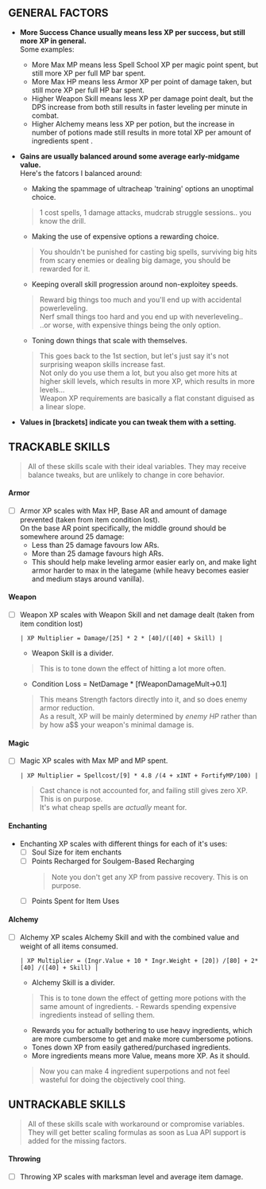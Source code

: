 ## GENERAL FACTORS

- **More Success Chance usually means less XP per success, but still more XP in general.**  
    Some examples:
  
    - More Max MP means less Spell School XP per magic point spent, but still more XP per full MP bar spent.
    - More Max HP means less Armor XP per point of damage taken, but still more XP per full HP bar spent.
    - Higher Weapon Skill means less XP per damage point dealt, but the DPS increase from both still results in faster leveling per minute in combat.  
    - Higher Alchemy means less XP per potion, but the increase in number of potions made still results in more total XP per amount of ingredients spent .

- **Gains are usually balanced around some average early-midgame value.**  
    Here's the fatcors I balanced around:
  
    - Making the spammage of ultracheap 'training' options an unoptimal choice.  
    > 1 cost spells, 1 damage attacks, mudcrab struggle sessions.. you know the drill.  
    - Making the use of expensive options a rewarding choice.  
    > You shouldn't be punished for casting big spells, surviving big hits from scary enemies or dealing big damage, you should be rewarded for it.  
    - Keeping overall skill progression around non-exploitey speeds.  
    > Reward big things too much and you'll end up with accidental powerleveling.  
    > Nerf small things too hard and you end up with neverleveling..  
    > ..or worse, with expensive things being the only option.  
    - Toning down things that scale with themselves.
    > This goes back to the 1st section, but let's just say it's not surprising weapon skills increase fast.  
    > Not only do you use them a lot, but you also get more hits at higher skill levels, which results in more XP, which results in more levels...  
    > Weapon XP requirements are basically a flat constant diguised as a linear slope.  

- **Values in [brackets] indicate you can tweak them with a setting.**  


## TRACKABLE SKILLS

> All of these skills scale with their ideal variables.
> They may receive balance tweaks, but are unlikely to change in core behavior.

#### Armor

- [ ] Armor XP scales with Max HP, Base AR and amount of damage prevented (taken from item condition lost).  
    On the base AR point specifically, the middle ground should be somewhere around 25 damage:  
    - Less than 25 damage favours low ARs.
    - More than 25 damage favours high ARs.  
    - This should help make leveling armor easier early on, and make light armor harder to max in the lategame (while heavy becomes easier and medium stays around vanilla).

#### Weapon

- [ ] Weapon XP scales with Weapon Skill and net damage dealt (taken from item condition lost)  
    
    `| XP Multiplier = Damage/[25] * 2 * [40]/([40] + Skill) |`
    
    - Weapon Skill is a divider.  
    > This is to tone down the effect of hitting a lot more often.  
    - Condition Loss = NetDamage * \[fWeaponDamageMult->0.1\]  
    > This means Strength factors directly into it, and so does enemy armor reduction.  
    > As a result, XP will be mainly determined by _enemy HP_ rather than by how a$$ your weapon's minimal damage is.

#### Magic
- [ ] Magic XP scales with Max MP and MP spent.

    `| XP Multiplier = Spellcost/[9] * 4.8 /(4 + xINT + FortifyMP/100) |`

    > Cast chance is not accounted for, and failing still gives zero XP. This is on purpose.  
    > It's what cheap spells are _actually_ meant for.

#### Enchanting

- Enchanting XP scales with different things for each of it's uses:
    - [ ] Soul Size for item enchants
    - [ ] Points Recharged for Soulgem-Based Recharging  
        > Note you don't get any XP from passive recovery. This is on purpose.
    - [ ] Points Spent for Item Uses

#### Alchemy

- [ ] Alchemy XP scales Alchemy Skill and with the combined value and weight of all items consumed.

    `| XP Multiplier = (Ingr.Value + 10 * Ingr.Weight + [20]) /[80] + 2*[40] /([40] + Skill) |`  

    - Alchemy Skill is a divider.  
    > This is to tone down the effect of getting more potions with the same amount of ingredients.      - Rewards spending expensive ingredients instead of selling them.
    - Rewards you for actually bothering to use heavy ingredients, which are more cumbersome to get and make more cumbersome potions.
    - Tones down XP from easily gathered/purchased ingredients.
    - More ingredients means more Value, means more XP. As it should.  
    > Now you can make 4 ingredient superpotions and not feel wasteful for doing the objectively cool thing.

## UNTRACKABLE SKILLS
> All of these skills scale with workaround or compromise variables.  
> They will get better scaling formulas as soon as Lua API support is added for the missing factors.

#### Throwing
- [ ] Throwing XP scales with marksman level and average item damage.
